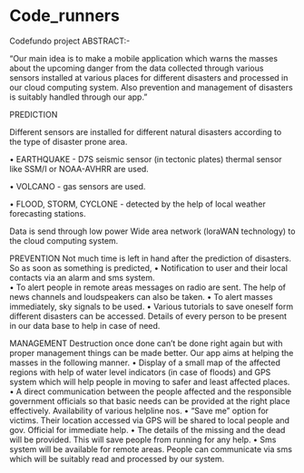 # Code_runners
Codefundo project
 ABSTRACT:-
 
“Our main idea is to make a mobile application which warns the masses about the upcoming danger from the data collected through various sensors installed at various places for different disasters and processed in our cloud computing system. Also prevention and management of disasters is suitably handled through our app.”

PREDICTION

Different sensors are installed for different natural disasters according to the type of disaster prone area.

•	EARTHQUAKE - D7S seismic sensor (in tectonic plates) thermal sensor like SSM/I or NOAA-AVHRR are used.

•	VOLCANO - gas sensors are used.

•	FLOOD, STORM, CYCLONE - detected by the help of local weather forecasting stations.

Data is send through low power Wide area network (loraWAN technology) to the cloud computing system.

PREVENTION
Not much time is left in hand after the prediction of disasters. So as soon as something is predicted, 
•	 Notification to user and their local contacts via an alarm and sms system.  
•	To alert people in remote areas messages on radio are sent. The help of news channels and loudspeakers can also be taken. 
•	To alert masses immediately, sky signals to be used.
•	Various tutorials to save oneself form different disasters can be accessed.
Details of every person to be present in our data base to help in case of need.
 
MANAGEMENT
Destruction once done can’t be done right again but with proper management things can be made better. Our app aims at helping the masses in the following manner.
•	Display of a small map of the affected regions with help of water level indicators (in case of floods) and GPS system which will help       people in  moving to safer and least affected  places.
•	A direct communication between the people affected and the responsible government officials  so that basic needs can be provided at the     right place effectively. Availability of various helpline nos.
•	“Save me” option  for victims. Their location accessed via GPS will be shared to local people and gov. Official for immediate help.
•	The details of the missing and the dead will be provided. This will save people from running for any help.
•	 Sms system will be available for remote areas. People can communicate via sms which will be suitably read and processed by our system.
